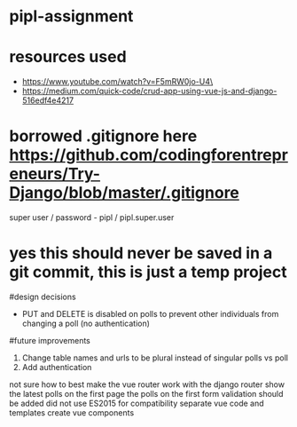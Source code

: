 # pipl-assignment

# resources used 
* https://www.youtube.com/watch?v=F5mRW0jo-U4\
* https://medium.com/quick-code/crud-app-using-vue-js-and-django-516edf4e4217           


# borrowed .gitignore here https://github.com/codingforentrepreneurs/Try-Django/blob/master/.gitignore

super user / password - pipl / pipl.super.user
# yes this should never be saved in a git commit, this is just a temp project

#design decisions
* PUT and DELETE is disabled on polls to prevent other individuals from changing a poll (no authentication) 

#future improvements
1. Change table names and urls to be plural instead of singular polls vs poll
2. Add authentication

not sure how to best make the vue router work with the django router
show the latest polls on the first page the polls on the first
form validation should be added
did not use ES2015 for compatibility 
separate vue code and templates
create vue components